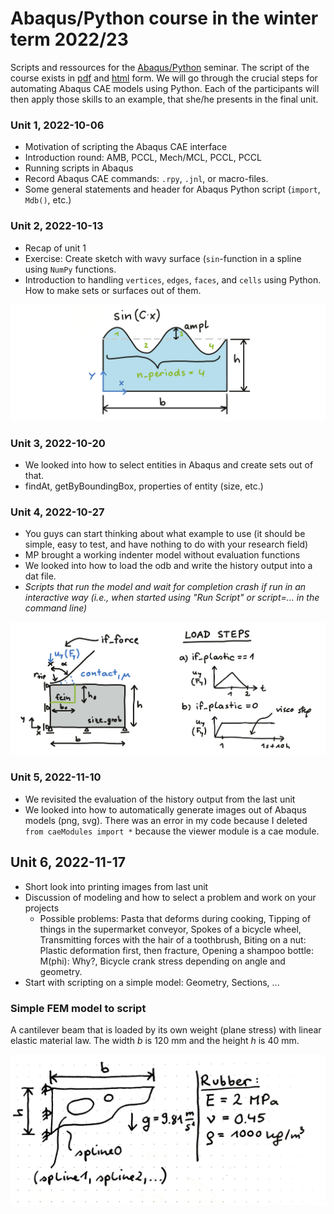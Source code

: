 # Abaqus/Python course in the winter term 2022/23

Scripts and ressources for the [Abaqus/Python](https://online.unileoben.ac.at/mu_online/ee/ui/ca2/app/desktop/#/slc.tm.cp/student/courses/3212968) seminar. The script of the course exists in [pdf](https://www.researchgate.net/publication/345680663_Efficient_FE_Modelling_Course_Scripting_Abaqus_CAE_using_Python) and [html](https://www.martinpletz.com/fe-scripting) form. We will go through the crucial steps for automating Abaqus CAE models using Python. Each of the participants will then apply those skills to an example, that she/he presents in the final unit.

### Unit 1, 2022-10-06
* Motivation of scripting the Abaqus CAE interface
* Introduction round: AMB, PCCL, Mech/MCL, PCCL, PCCL
* Running scripts in Abaqus
* Record Abaqus CAE commands: `.rpy`, `.jnl`, or macro-files.
* Some general statements and header for Abaqus Python script (`import`, `Mdb()`, etc.)

### Unit 2, 2022-10-13
* Recap of unit 1
* Exercise: Create sketch with wavy surface (`sin`-function in a spline using `NumPy` functions.
* Introduction to handling  `vertices`, `edges`, `faces`, and `cells` using Python. How to make sets or surfaces out of them.

![Sketch of the first exercise: Plate with wavy surface.](images/draw-spline.png)

### Unit 3, 2022-10-20
* We looked into how to select entities in Abaqus and create sets out of that.
* findAt, getByBoundingBox, properties of entity (size, etc.)

### Unit 4, 2022-10-27
* You guys can start thinking about what example to use (it should be simple, easy to test, and have nothing to do with your research field) 
* MP brought a working indenter model without evaluation functions
* We looked into how to load the odb and write the history output into a dat file.
* _Scripts that run the model and wait for completion crash if run in an interactive way (i.e., when started using "Run Script" or script=... in the command line)_

![Sketch of the indentation model we used in unit 4.](images/indenter-model3.png)

### Unit 5, 2022-11-10
* We revisited the evaluation of the history output from the last unit
* We looked into how to automatically generate images out of Abaqus models (png, svg). There was an error in my code because I deleted `from caeModules import *` because the viewer module is a cae module.

## Unit 6, 2022-11-17
* Short look into printing images from last unit
* Discussion of modeling and how to select a problem and work on your projects
  * Possible problems: Pasta that deforms during cooking, Tipping of things in the supermarket conveyor, Spokes of a bicycle wheel, Transmitting forces with the hair of a toothbrush, Biting on a nut: Plastic deformation first, then fracture, Opening a shampoo bottle: M(phi): Why?, Bicycle crank stress depending on angle and geometry.
* Start with scripting on a simple model: Geometry, Sections, ...

### Simple FEM model to script
A cantilever beam that is loaded by its own weight (plane stress) with linear elastic material law. The width $b$ is 120 mm and the height $h$ is 40 mm.

![](images/cantilever_beam.jpeg)

